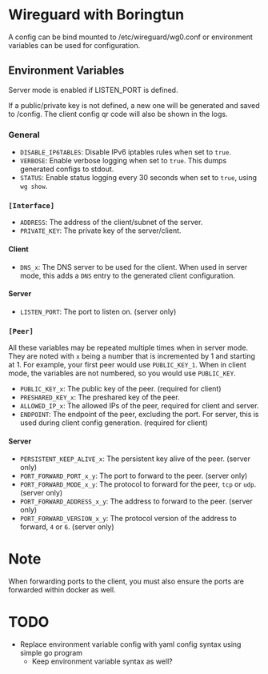# Wireguard with Boringtun

A config can be bind mounted to /etc/wireguard/wg0.conf or
environment variables can be used for configuration.

## Environment Variables

Server mode is enabled if LISTEN_PORT is defined.

If a public/private key is not defined, a new one will be generated and saved to /config.
The client config qr code will also be shown in the logs.

### General
- `DISABLE_IP6TABLES`: Disable IPv6 iptables rules when set to `true`.
- `VERBOSE`: Enable verbose logging when set to `true`. This dumps generated configs to stdout.
- `STATUS`: Enable status logging every 30 seconds when set to `true`, using `wg show`.

### `[Interface]`
- `ADDRESS`: The address of the client/subnet of the server.
- `PRIVATE_KEY`: The private key of the server/client.

#### Client
- `DNS_x`: The DNS server to be used for the client.
When used in server mode, this adds a `DNS` entry to the generated client configuration.

#### Server
- `LISTEN_PORT`: The port to listen on. (server only)

### `[Peer]`
All these variables may be repeated multiple times when in server mode. They are noted
with `x` being a number that is incremented by 1 and starting at 1.
For example, your first peer would use `PUBLIC_KEY_1`. When in client mode, the
variables are not numbered, so you would use `PUBLIC_KEY`.

- `PUBLIC_KEY_x`: The public key of the peer. (required for client)
- `PRESHARED_KEY_x`: The preshared key of the peer.
- `ALLOWED_IP_x`: The allowed IPs of the peer, required for client and server.
- `ENDPOINT`: The endpoint of the peer, excluding the port.
For server, this is used during client config generation. (required for client)

#### Server
- `PERSISTENT_KEEP_ALIVE_x`: The persistent key alive of the peer. (server only)
- `PORT_FORWARD_PORT_x_y`: The port to forward to the peer. (server only)
- `PORT_FORWARD_MODE_x_y`: The protocol to forward for the peer, `tcp` or `udp`. (server only)
- `PORT_FORWARD_ADDRESS_x_y`: The address to forward to the peer. (server only)
- `PORT_FORWARD_VERSION_x_y`: The protocol version of the address to forward, `4` or `6`. (server only)


# Note

When forwarding ports to the client, you must also ensure the ports are forwarded within docker as well.

# TODO

- Replace environment variable config with yaml config syntax using simple go program
  - Keep environment variable syntax as well?
